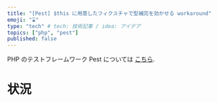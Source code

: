 ```yaml
---
title: "[Pest] $this に用意したフィクスチャで型補完を効かせる workaround"
emoji: "⌛"
type: "tech" # tech: 技術記事 / idea: アイデア
topics: ["php", "pest"]
published: false
---
```



PHP のテストフレームワーク Pest については [こちら](https://pestphp.com/).

# 状況

